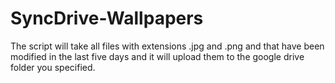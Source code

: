 # SyncDrive-Wallpapers
The script will take all files with extensions .jpg and .png and that have been modified in the last five days and it will upload them to the google drive folder you specified. 

